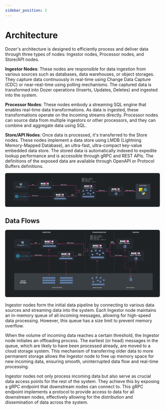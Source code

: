 ```yaml
---
sidebar_position: 2
---
```


# Architecture

Dozer's architecture is designed to efficiently process and deliver data through three types of nodes: Ingestor nodes, Processor nodes, and Store/API nodes. 

**Ingestor Nodes**: These nodes are responsible for data ingestion from various sources such as databases, data warehouses, or object storages. They capture data continuously in real-time using Change Data Capture (CDC) or near-real-time using polling mechanisms. The captured data is transformed into Dozer operations (Inserts, Updates, Deletes) and ingested into the system.

**Processor Nodes**: These nodes embody a streaming SQL engine that enables real-time data transformations. As data is ingested, these transformations operate on the incoming streams directly. Processor nodes can source data from multiple ingestors or other processors, and they can combine and aggregate data using SQL.

**Store/API Nodes**: Once data is processed, it's transferred to the Store nodes. These nodes implement a data store using LMDB (Lightning Memory-Mapped Database), an ultra-fast, ultra-compact key-value embedded data store. The stored data is automatically indexed to expedite lookup performance and is accessible through gRPC and REST APIs. The definitions of the exposed data are available through OpenAPI or Protocol Buffers definitions.

![Dozer Architecture](./arch.svg)

## Data Flows

![Dozer Architecture](./images/e2e.svg)

Ingestor nodes form the initial data pipeline by connecting to various data sources and streaming data into the system. Each Ingestor node maintains an in-memory queue of all incoming messages, allowing for high-speed data processing. However, this queue has a size limit to prevent memory overflow. 

When the volume of incoming data reaches a certain threshold, the Ingestor node initiates an offloading process. The earliest (or head) messages in the queue, which are likely to have been processed already, are moved to a cloud storage system. This mechanism of transferring older data to more permanent storage allows the Ingestor node to free up memory space for new incoming data, ensuring smooth, uninterrupted data flow and real-time processing.

Ingestor nodes not only process incoming data but also serve as crucial data access points for the rest of the system. They achieve this by exposing a gRPC endpoint that downstream nodes can connect to. This gRPC endpoint implements a protocol to provide access to data for all downstream nodes, effectively allowing for the distribution and dissemination of data across the system.
